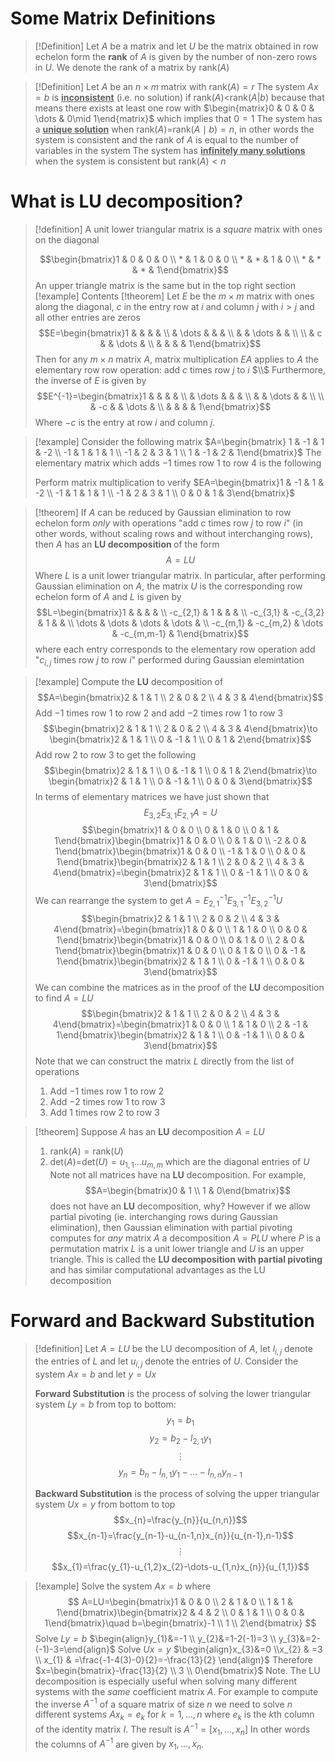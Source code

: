 # Some Matrix Definitions

>[!Definition]
>Let $A$ be a matrix and let $U$ be the matrix obtained in row echelon form
>the **rank** of $A$ is given by the number of non-zero rows in $U$. We denote the 
>rank of a matrix by rank($A$)

>[!Definition]
>Let $A$ be an $n\times m$ matrix with rank($A$)$=r$
>The system $Ax=b$ is **<u>inconsistent</u>** (i.e. no solution) if rank($A$)$<$rank$(A|b)$
>because that means there exists at least one row with $\begin{matrix}0 & 0 & 0 & \dots & 0\mid 1\end{matrix}$
>which implies that $0=1$
>The system has a **<u>unique solution</u>** when rank$(A)=$rank$(A\mid b)=n$, in other words the system is consistent and the rank of $A$ is equal to the number of variables in the system
>The system has <u>**infinitely many solutions**</u> when the system is consistent but
>rank$(A)<n$

# What is LU decomposition?

>[!definition]
>A unit lower triangular matrix is a *square* matrix with ones on the diagonal
>
> $$\begin{bmatrix}1 & 0 & 0 & 0 \\ * & 1 & 0 & 0 \\ * & * & 1 & 0 \\ * & * & * & 1\end{bmatrix}$$
> An upper triangle matrix is the same but in the top right section
> [!example]
> Contents
>[!theorem]
>Let $E$ be the $m\times m$ matrix with ones along the diagonal, $c$ in the entry row at $i$ and column $j$ with $i>j$ and all other entries are zeros
>$$E=\begin{bmatrix}1 &  &  &  &  \\  & \dots &  &  &  \\
 &  & \dots &  &  \\
  \\  & c & & \dots  &  \\  &  &  &  & 1\end{bmatrix}$$
  >Then for any $m\times n$ matrix $A$, matrix multiplication $EA$ applies to $A$ the elementary row row operation: add $c$ times row $j$ to $i$
  >$\\$
  >Furthermore, the inverse of $E$ is given by
>$$E^{-1}=\begin{bmatrix}1 &  &  &  &  \\  & \dots &  &  &  \\
 &  & \dots &  &  \\
  \\  & -c & & \dots  &  \\  &  &  &  & 1\end{bmatrix}$$
>Where $-c$ is the entry at row $i$ and column $j$.

>[!example]
>Consider the following matrix
>$A=\begin{bmatrix} 1 & -1 & 1 & -2  \\ -1 & 1 & 1 & 1 \\ -1 & 2 & 3 & 1 \\ 1 & -1 & 2 & 1\end{bmatrix}$
>The elementary matrix which adds $-1$ times row $1$ to row $4$ is the following
>
>Perform matrix multiplication to verify
>$EA=\begin{bmatrix}1 & -1 & 1 & -2 \\ -1 & 1 & 1 & 1 \\ -1 & 2 & 3 & 1 \\ 0 & 0 & 1 & 3\end{bmatrix}$

>[!theorem]
>If $A$ can be reduced by Gaussian elimination to row echelon form _only_ with operations "add $c$ times row $j$ to row $i$" (in other words, without scaling rows and without interchanging rows), then $A$ has an <b> LU decomposition </b> of the form
>$$A=LU$$
>Where $L$ is a unit lower triangular matrix. In particular, after performing Gaussian elimination on $A$, the matrix $U$ is the corresponding row echelon form of $A$ and $L$ is given by
>$$L=\begin{bmatrix}1 &  &  &  &  \\ -c_{2,1} & 1 &  &  &  \\ -c_{3,1} & -c_{3,2} & 1 &  &  \\ \dots & \dots & \dots & \dots &  \\ -c_{m,1} & -c_{m,2} & \dots & -c_{m,m-1} & 1\end{bmatrix}$$
>where each entry corresponds to the elementary row operation add "$c_{i,j}$ times row $j$ to row $i$" performed during Gaussian elemintation

>[!example]
>Compute the **LU** decomposition of 
>$$A=\begin{bmatrix}2 & 1 & 1 \\ 2 & 0 & 2 \\ 4 & 3 & 4\end{bmatrix}$$
>Add $-1$ times row $1$ to row $2$ and add $-2$ times row $1$ to row $3$
>$$\begin{bmatrix}2 & 1 & 1 \\ 2 & 0 & 2 \\ 4 & 3 & 4\end{bmatrix}\to \begin{bmatrix}2 & 1 & 1 \\ 0 & -1 & 1 \\ 0 & 1 & 2\end{bmatrix}$$
>Add row $2$ to row $3$ to get the following
>$$\begin{bmatrix}2 & 1 & 1 \\ 0 & -1 & 1 \\ 0 & 1 & 2\end{bmatrix}\to \begin{bmatrix}2 & 1 & 1 \\ 0 & -1 & 1 \\ 0 & 0 & 3\end{bmatrix}$$
>In terms of elementary matrices we have just shown that 
>$$E_{3,2}E_{3,1}E_{2,1}A=U$$
>$$\begin{bmatrix}1 & 0 & 0 \\ 0 & 1 & 0 \\ 0 & 1 & 1\end{bmatrix}\begin{bmatrix}1 & 0 & 0 \\ 0 & 1 & 0 \\ -2 & 0 & 1\end{bmatrix}\begin{bmatrix}1 & 0 & 0 \\ -1 & 1 & 0 \\ 0 & 0 & 1\end{bmatrix}\begin{bmatrix}2 & 1 & 1 \\ 2 & 0 & 2 \\ 4 & 3 & 4\end{bmatrix}=\begin{bmatrix}2 & 1 & 1 \\ 0 & -1 & 1 \\ 0 & 0 & 3\end{bmatrix}$$
>We can rearrange the system to get $A=E^{-1}_{2,1}E_{3,1}^{-1}E^{-1}_{3,2}U$
>$$\begin{bmatrix}2 & 1 & 1 \\ 2 & 0 & 2 \\ 4 & 3 & 4\end{bmatrix}=\begin{bmatrix}1 & 0 & 0 \\ 1 & 1 & 0 \\ 0 & 0 & 1\end{bmatrix}\begin{bmatrix}1 & 0 & 0 \\ 0 & 1 & 0 \\ 2 & 0 & 1\end{bmatrix}\begin{bmatrix}1 & 0 & 0 \\ 0 & 1 & 0 \\ 0 & -1 & 1\end{bmatrix}\begin{bmatrix}2 & 1 & 1 \\ 0 & -1 & 1 \\ 0 & 0 & 3\end{bmatrix}$$
>We can combine the matrices as in the proof of the **LU** decomposition to find $A=LU$
>$$\begin{bmatrix}2 & 1 & 1 \\ 2 & 0 & 2 \\ 4 & 3 & 4\end{bmatrix}=\begin{bmatrix}1 & 0 & 0 \\ 1 & 1 & 0 \\ 2 & -1 & 1\end{bmatrix}\begin{bmatrix}2 & 1 & 1 \\ 0 & -1 & 1 \\ 0 & 0 & 3\end{bmatrix}$$
>Note that we can construct the matrix $L$ directly from the list of operations
>1. Add $-1$ times row $1$ to row $2$
>2. Add $-2$ times row $1$ to row $3$
>3. Add $1$ times row $2$ to row $3$


>[!theorem]
>Suppose $A$ has an **LU** decomposition $A=LU$
>1. $\text{rank}(A)=\text{rank}(U)$
>2. det$(A)=$det$(U)=u_{1,1}\dots u_{m,m}$ which are the diagonal entries of $U$
>Note not all matrices have na **LU** decomposition. For example,
>$$A=\begin{bmatrix}0 & 1  \\ 1 & 0\end{bmatrix}$$
>does not  have an **LU** decomposition, why? However if we allow partial pivoting (ie. interchanging rows during Gaussian elimination), then Gaussian elimination with partial pivoting computes for *any* matrix $A$ a decomposition $A=PLU$ where $P$ is a permutation matrix $L$ is a unit lower triangle and $U$ is an upper triangle.
>This is called the <b>LU decomposition with partial pivoting</b> and has similar computational advantages as the LU decomposition


# Forward and Backward Substitution

>[!definition]
>Let $A=LU$ be the LU decomposition of $A$, let $l_{i,j}$ denote the entries of $L$ and let $u_{i,j}$ denote the entries of $U$.
>Consider the system $Ax=b$ and let $y=Ux$
>
>**Forward Substitution** is the process of solving the lower triangular system $Ly=b$ from top to bottom:
>$$y_{1}=b_{1}$$
>$$y_{2}=b_{2}-l_{2,1}y_{1}$$
>$$\vdots$$
>$$y_{n}=b_{n}-l_{n,1}y_{1}-\dots -l_{n,n}y_{n-1}$$
>
>**Backward Substitution** is the process of solving the upper triangular system $Ux=y$ from bottom to top
>$$x_{n}=\frac{y_{n}}{u_{n,n}}$$
>$$x_{n-1}=\frac{y_{n-1}-u_{n-1,n}x_{n}}{u_{n-1},n-1}$$	
>$$\vdots$$
>$$x_{1}=\frac{y_{1}-u_{1,2}x_{2}-\dots-u_{1,n}x_{n}}{u_{1,1}}$$

>[!example]
>Solve the system $Ax=b$ where 
>$$
>A=LU=\begin{bmatrix}1 & 0 & 0 \\
2 & 1 & 0 \\
1 & 1 & 1\end{bmatrix}\begin{bmatrix}2 & 4 & 2 \\
0 & 1 & 1 \\
0 & 0 & 1\end{bmatrix}\quad b=\begin{bmatrix}-1 \\
1 \\
2\end{bmatrix}
>$$
>Solve $Ly=b$
>$\begin{align}y_{1}&=-1 \\ y_{2}&=1-2(-1)=3 \\ y_{3}&=2-(-1)-3=\end{align}$
>Solve $Ux=y$
>$\begin{align}x_{3}&=0 \\x_{2} & =3 \\ x_{1} & =\frac{-1-4(3)-0}{2}=-\frac{13}{2} \end{align}$
>Therefore $x=\begin{bmatrix}-\frac{13}{2} \\ 3 \\ 0\end{bmatrix}$
>Note. The LU decomposition is especially useful when solving many different systems with the _same_ coefficient matrix $A$. For example to compute the inverse $A^{-1}$ of a square matrix of size $n$ we need to solve $n$ different systems $Ax_{k}=e_{k}$ for $k=1,\dots,n$ where $e_{k}$ is the $k$th column of the identity matrix $I$.  The result is $A^{-1}=[x_{1},\dots,x_{n}]$ In other words the columns of $A^{-1}$ are given by $x_{1},\dots,x_{n}$.




